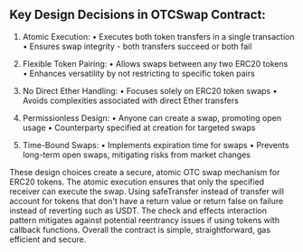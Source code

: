 ## Key Design Decisions in OTCSwap Contract:

1. Atomic Execution:
   • Executes both token transfers in a single transaction
   • Ensures swap integrity - both transfers succeed or both fail

2. Flexible Token Pairing:
   • Allows swaps between any two ERC20 tokens
   • Enhances versatility by not restricting to specific token pairs

3. No Direct Ether Handling:
   • Focuses solely on ERC20 token swaps
   • Avoids complexities associated with direct Ether transfers

4. Permissionless Design:
   • Anyone can create a swap, promoting open usage
   • Counterparty specified at creation for targeted swaps

5. Time-Bound Swaps:
   • Implements expiration time for swaps
   • Prevents long-term open swaps, mitigating risks from market changes

These design choices create a secure, atomic OTC swap mechanism for ERC20 tokens. The atomic execution ensures that only the specified receiver can execute the swap. Using safeTransfer instead of transfer will account for tokens that don't have a return value or return false on failure instead of reverting such as USDT. The check and effects interaction pattern mitigates against potential reentrancy issues if using tokens with callback functions. Overall the contract is simple, straightforward, gas efficient and secure.